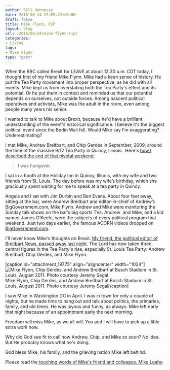 ```yaml
---
author: Bill Hennessy
date: 2016-06-24 22:09:43+00:00
draft: false
title: Mike Flynn, RIP
layout: blog
url: /2016/06/24/mike-flynn-rip/
categories:
- Living
tags:
- Mike Flynn
type: "post"
---
```


When the BBC called Brexit for LEAVE at about 12:30 a.m. CDT today, I thought first of my friend Mike Flynn. Mike had a keen sense of history. He put the Tea Party movement into proper perspective, as he did with all events. Mike kept us from overstating both the Tea Party's effect and its potential. Or he put them in context and reminded us that our potential depends on ourselves, not outside forces. Among nascent political operatives and activists, Mike was the adult in the room, even among people many years his senior.

I wanted to talk to Mike about Brexit, because he'd have a brilliant understanding of the event's historical significance. I believe it's the biggest political event since the Berlin Wall fell. Would Mike say I'm exaggerating? Underestimating?

I met Mike, Andrew Breitbart, and Chip Gerdes in September, 2009, around the time of the massive 9/12 Tea Party in Quincy, Illinois.  Here's [how I described the end of that pivotal weekend:](https://hennessysview.com/2015/03/25/mike-flynn-for-congress/)



> I was hungover.

I sat in a booth at the Holiday Inn in Quincy, Illinois, with my wife and two friends from St. Louis. The day before was my wife’s birthday, which she graciously spent waiting for me to speak at a tea party in Quincy.

Angela and I sat with Jim Durbin and Ben Evans. About four feet away, sitting at the bar, were Andrew Breitbart and editor-in-chief of Andrew’s BigGovernment.com, Mike Flynn. Andrew and Mike were monitoring the Sunday talk shows on the bar’s big sports TVs. Andrew  and Mike, and a kid named James O’Keefe, were the subjects of every political program that weekend. Just two days earlier, the famous ACORN videos dropped on [BigGovernment.com](https://biggovernment.com/).





I'll never know Mike's thoughts on Brexit. [My friend, the political editor of Breitbart News, passed away last night](https://www.thegatewaypundit.com/2016/06/sad-news-mike-flynn-breitbart-news-passes-away/). The Lord has now taken three central figures in the Tea Party's rise, especially St. Louis Tea Party: Andrew Breitbart, Chip Gerdes, and Mike Flynn.







[caption id="attachment_19775" align="aligncenter" width="1024"]![Mike Flynn, Chip Gerdes, and Andrew Breitbart at Busch Stadium in St. Louis, August 2011. Photo courtesy Jeremy Segal](https://hennessysview.com/wp-content/uploads/2016/06/IMG_1622.jpg)
Mike Flynn, Chip Gerdes, and Andrew Breitbart at Busch Stadium in St. Louis, August 2011. Photo courtesy Jeremy Segal[/caption]





I saw Mike in Washington DC in April. I was in town for only a couple of nights, but he made time to hang out and talk about politics, the primaries, family, and old times. He was joyous and funny, as always. Mike left early that night because of an appointment early the next morning.

Freedom will miss Mike, as we all will. You and I will have to pick up a little extra work now.

Why did God see fit to call how Andrew, Chip, and Mike so soon? No idea. But He probably knows what he's doing.

God bless Mike, his family, and the grieving nation Mike left behind.

Please read the[ touching words of Mike's friend and colleague, Mike Leahy](https://www.breitbart.com/big-journalism/2016/06/24/mike-flynn-irreplaceable-friend-colleague/).

